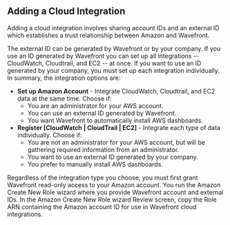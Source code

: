## Adding a Cloud Integration

Adding a cloud integration involves sharing account IDs and an external ID which establishes a trust relationship
between Amazon and Wavefront.

The external ID can be generated by Wavefront or by your company. If you use an ID generated by Wavefront you
can set up all integrations -- CloudWatch, Cloudtrail, and EC2 -- at once. If you want to use an ID generated by
your company, you must set up each integration individually. In summary, the integration options are:

- **Set up Amazon Account** - Integrate CloudWatch, Cloudtrail, and EC2 data at the same time. Choose if:
    - You are an administrator for your AWS account.
    - You can use an external ID generated by Wavefront.
    - You want Wavefront to automatically install AWS dashboards.
- **Register [CloudWatch | CloudTrail | EC2]** - Integrate each type of data individually. Choose if:
    - You are not an administrator for your AWS account, but will be gathering required information from an administrator.
    - You want to use an external ID generated by your company.
    - You prefer to manually install AWS dashboards.

Regardless of the integration type you choose, you must first grant Wavefront read-only access to your Amazon account.
You run the Amazon Create New Role wizard where you provide Wavefront account and external IDs. In the Amazon Create New Role wizard Review screen, copy the Role ARN containing the Amazon account ID for use in Wavefront cloud integrations.
